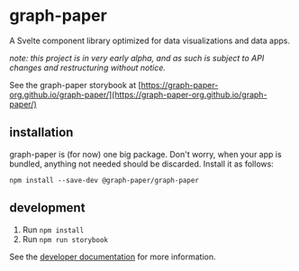 # graph-paper

A Svelte component library optimized for data visualizations and data apps.

_note: this project is in very early alpha, and as such is subject to API
changes and restructuring without notice._

See the graph-paper storybook at
[https://graph-paper-org.github.io/graph-paper/](https://graph-paper-org.github.io/graph-paper/)

## installation

graph-paper is (for now) one big package. Don't worry, when your app is bundled,
anything not needed should be discarded. Install it as follows:

```
npm install --save-dev @graph-paper/graph-paper
```

## development

1. Run `npm install`
2. Run `npm run storybook`

See the [developer documentation](docs/development.md) for more information.
